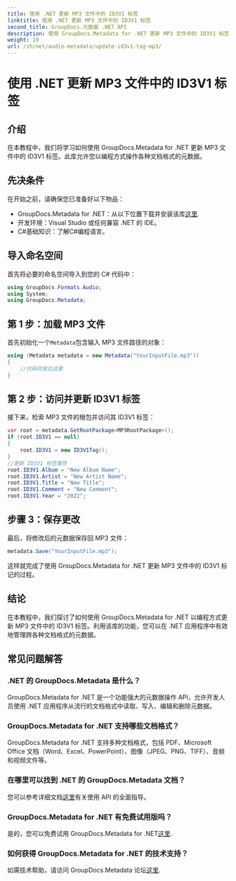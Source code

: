 ```yaml
---
title: 使用 .NET 更新 MP3 文件中的 ID3V1 标签
linktitle: 使用 .NET 更新 MP3 文件中的 ID3V1 标签
second_title: GroupDocs.元数据 .NET API
description: 使用 GroupDocs.Metadata for .NET 更新 MP3 文件中的 ID3V1 标签。按照本教程，您可以在 .NET 应用程序中轻松操作元数据。
weight: 19
url: /zh/net/audio-metadata/update-id3v1-tag-mp3/
---
```


# 使用 .NET 更新 MP3 文件中的 ID3V1 标签

## 介绍
在本教程中，我们将学习如何使用 GroupDocs.Metadata for .NET 更新 MP3 文件中的 ID3V1 标签。此库允许您以编程方式操作各种文档格式的元数据。
## 先决条件
在开始之前，请确保您已准备好以下物品：
- GroupDocs.Metadata for .NET：从以下位置下载并安装该库[这里](https://releases.groupdocs.com/metadata/net/).
- 开发环境：Visual Studio 或任何兼容 .NET 的 IDE。
- C#基础知识：了解C#编程语言。

## 导入命名空间
首先将必要的命名空间导入到您的 C# 代码中：
```csharp
using GroupDocs.Formats.Audio;
using System;
using GroupDocs.Metadata;
```
## 第 1 步：加载 MP3 文件
首先初始化一个`Metadata`包含输入 MP3 文件路径的对象：
```csharp
using (Metadata metadata = new Metadata("YourInputFile.mp3"))
{
    //代码将放在这里
}
```
## 第 2 步：访问并更新 ID3V1 标签
接下来，检索 MP3 文件的根包并访问其 ID3V1 标签：
```csharp
var root = metadata.GetRootPackage<MP3RootPackage>();
if (root.ID3V1 == null)
{
    root.ID3V1 = new ID3V1Tag();
}
//更新 ID3V1 标签属性
root.ID3V1.Album = "New Album Name";
root.ID3V1.Artist = "New Artist Name";
root.ID3V1.Title = "New Title";
root.ID3V1.Comment = "New Comment";
root.ID3V1.Year = "2022";
```
## 步骤 3：保存更改
最后，将修改后的元数据保存回 MP3 文件：
```csharp
metadata.Save("YourInputFile.mp3");
```
这样就完成了使用 GroupDocs.Metadata for .NET 更新 MP3 文件中的 ID3V1 标记的过程。

## 结论
在本教程中，我们探讨了如何使用 GroupDocs.Metadata for .NET 以编程方式更新 MP3 文件中的 ID3V1 标签。利用该库的功能，您可以在 .NET 应用程序中有效地管理跨各种文档格式的元数据。

## 常见问题解答
### .NET 的 GroupDocs.Metadata 是什么？
GroupDocs.Metadata for .NET 是一个功能强大的元数据操作 API，允许开发人员使用 .NET 应用程序从流行的文档格式中读取、写入、编辑和删除元数据。
### GroupDocs.Metadata for .NET 支持哪些文档格式？
GroupDocs.Metadata for .NET 支持多种文档格式，包括 PDF、Microsoft Office 文档（Word、Excel、PowerPoint）、图像（JPEG、PNG、TIFF）、音频和视频文件等。
### 在哪里可以找到 .NET 的 GroupDocs.Metadata 文档？
您可以参考详细文档[这里](https://tutorials.groupdocs.com/metadata/net/)有关使用 API 的全面指导。
### GroupDocs.Metadata for .NET 有免费试用版吗？
是的，您可以免费试用 GroupDocs.Metadata for .NET[这里](https://releases.groupdocs.com/).
### 如何获得 GroupDocs.Metadata for .NET 的技术支持？
如需技术帮助，请访问 GroupDocs.Metadata 论坛[这里](https://forum.groupdocs.com/c/metadata/14).